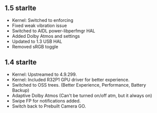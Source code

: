 ## 1.5 starlte
+ Kernel: Switched to enforcing
+ Fixed weak vibration issue
+ Switched to AIDL power-libperfmgr HAL
+ Added Dolby Atmos and settings
+ Updated to 1.3 USB HAL
+ Removed sRGB toggle

## 1.4 starlte

+ Kernel: Upstreamed to 4.9.299.
+ Kernel: Included R32P1 GPU driver for better experience.
+ Switched to OSS trees. (Better Experience, Performance, Battery Backup)
+ Adaptive Dolby Atmos (Can't be turned on/off atm, but it always on)
+ Swipe FP for notifications added.
+ Switch back to Prebuilt Camera GO.
